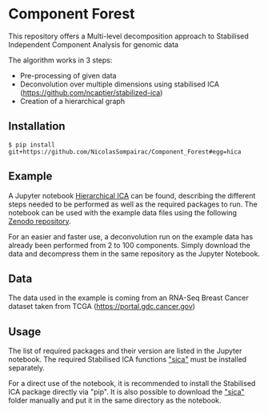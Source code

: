 # Component Forest
This repository offers a Multi-level decomposition approach to Stabilised Independent Component Analysis for genomic data

The algorithm works in 3 steps:
* Pre-processing of given data
* Deconvolution over multiple dimensions using stabilised ICA (https://github.com/ncaptier/stabilized-ica)
* Creation of a hierarchical graph

## Installation

```
$ pip install git+https://github.com/NicolasSompairac/Component_Forest#egg=hica
```

## Example

A Jupyter notebook [Hierarchical ICA](Hierarchical_ICA.ipynb) can be found, describing the different steps needed to be performed as well as the required packages to run.
The notebook can be used with the example data files using the following [Zenodo repository](https://zenodo.org/record/4720408).

For an easier and faster use, a deconvolution run on the example data has already been performed from 2 to 100 components.
Simply download the data and decompress them in the same repository as the Jupyter Notebook.

## Data

The data used in the example is coming from an RNA-Seq Breast Cancer dataset taken from TCGA (https://portal.gdc.cancer.gov)

## Usage

The list of required packages and their version are listed in the Jupyter notebook. The required Stabilised ICA functions ["sica"](https://github.com/ncaptier/stabilized-ica/tree/master/sica) must be installed separately.

For a direct use of the notebook, it is recommended to install the Stabilised ICA package directly via "pip".
It is also possible to download the ["sica"](https://github.com/ncaptier/stabilized-ica/tree/master/sica) folder manually and put it in the same directory as the notebook.
